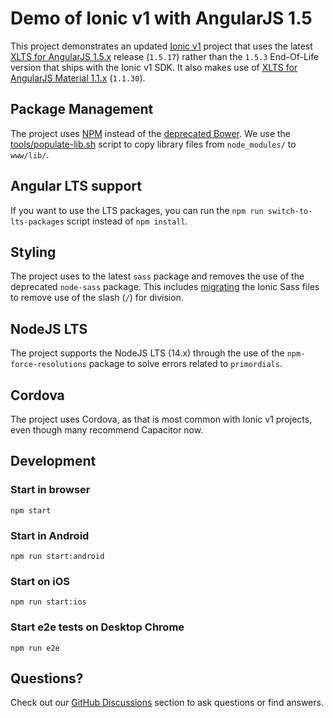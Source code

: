 # Demo of Ionic v1 with AngularJS 1.5

This project demonstrates an updated [Ionic v1](https://ionicframework.com/docs/v1/) project that uses the
latest [XLTS for AngularJS 1.5.x](https://xlts.dev/angularjs) release (`1.5.17`) rather than the `1.5.3` End-Of-Life version
that ships with the Ionic v1 SDK. It also makes use of
[XLTS for AngularJS Material 1.1.x](https://material.angularjs.xlts.dev/1.1.30/) (`1.1.30`).

## Package Management

The project uses [NPM](https://www.npmjs.com/) instead of the
[deprecated Bower](https://bower.io/blog/2017/how-to-migrate-away-from-bower/). We use the
[tools/populate-lib.sh](tools/populate-lib.sh) script to copy library files from `node_modules/` to
`www/lib/`.

## Angular LTS support

If you want to use the LTS packages, you can run the `npm run switch-to-lts-packages` script instead of `npm install`.

## Styling

The project uses to the latest `sass` package and removes the use of the deprecated `node-sass` package. This
includes [migrating](https://sass-lang.com/documentation/breaking-changes/slash-div) the Ionic Sass files to
remove use of the slash (`/`) for division.

## NodeJS LTS

The project supports the NodeJS LTS (14.x) through the use of the `npm-force-resolutions` package to solve
errors related to `primordials`.

## Cordova

The project uses Cordova, as that is most common with Ionic v1 projects, even though many recommend Capacitor
now.

## Development

### Start in browser

`npm start`

### Start in Android

`npm run start:android`

### Start on iOS

`npm run start:ios`

### Start e2e tests on Desktop Chrome

`npm run e2e`

## Questions?

Check out our [GitHub Discussions](https://github.com/xlts-dev/angularjs-ionic-v1/discussions) section to
ask questions or find answers.
